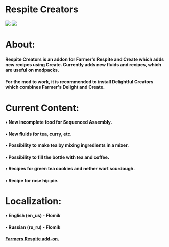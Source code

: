 [MODRINTH]: https://modrinth.com/mod/respite-creators-fabric
[CURSEFORGE]: https://curseforge.com/minecraft/mc-mods/respite-creators-fabric

# Respite Creators 

[![](https://cf.way2muchnoise.eu/901711.svg?badge_style=for_the_badge)][CURSEFORGE]
[![](https://img.shields.io/modrinth/dt/jmJ87gsb?color=brightgreen&logo=modrinth&logoColor=brightgreen&style=for-the-badge)][MODRINTH]

<h1>About: </h1>
<h4>Respite Creators is an addon for Farmer's Respite and Create which adds new recipes using Create. Currently adds new fluids and recipes, which are useful on modpacks.<h4/>

<h4>For the mod to work, it is recommended to install Delightful Creators which combines Farmer's Delight and Create.<h4/>

 

<h1>Current Content: </h1>
<h4>• New incomplete food for Sequenced Assembly.</h4>
<h4>• New fluids for tea, curry, etc.</h4>
<h4>• Possibility to make tea by mixing ingredients in a mixer.</h4>
<h4>• Possibility to fill the bottle with tea and coffee.</h4>
<h4>• Recipes for green tea cookies and nether wart sourdough.</h4>
<h4>• Recipe for rose hip pie.</h4>


<h1>Localization: </h1>
<h4>• English (en_us) - Flomik<h4/>
<h4>• Russian (ru_ru) - Flomik<h4/>

<a href="https://www.curseforge.com/minecraft/mc-mods/respite-creators-fabric" rel="noopener nofollow ugc">Farmers Respite add-on.</a>
